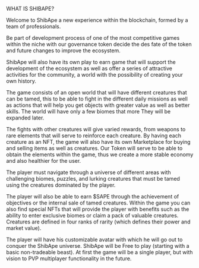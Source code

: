 WHAT IS SHIBAPE?

Welcome to ShibApe a new experience within the blockchain, formed by a team of professionals.

Be part of development process of one of the most competitive games within the niche with our governance token decide the des fate of the token and future changes to improve the ecosystem.

ShibApe will also have its own play to earn game that will support the development of the ecosystem as well as offer a series of attractive activities for the community, a world with the possibility of creating your own history.

The game consists of an open world that will have different creatures that can be tamed, this to be able to fight in the different daily missions as well as actions that will help you get objects with greater value as well as better skills. The world will have only a few biomes that more They will be expanded later.

The fights with other creatures will give varied rewards, from weapons to rare elements that will serve to reinforce each creature. By having each creature as an NFT, the game will also have its own Marketplace for buying and selling items as well as creatures. Our Token will serve to be able to obtain the elements within the game, thus we create a more stable economy and also healthier for the user.

The player must navigate through a universe of different areas with challenging biomes, puzzles, and lurking creatures that must be tamed using the creatures dominated by the player.

The player will also be able to earn $SAPE through the achievement of objectives or the internal sale of tamed creatures. Within the game you can also find special NFTs that will provide the player with benefits such as the ability to enter exclusive biomes or claim a pack of valuable creatures. Creatures are defined in four ranks of rarity (which defines their power and market value).

The player will have his customizable avatar with which he will go out to conquer the ShibApe universe. ShibApe will be Free to play (starting with a basic non-tradeable beast). At first the game will be a single player, but with vision to PVP multiplayer functionality in the future.
